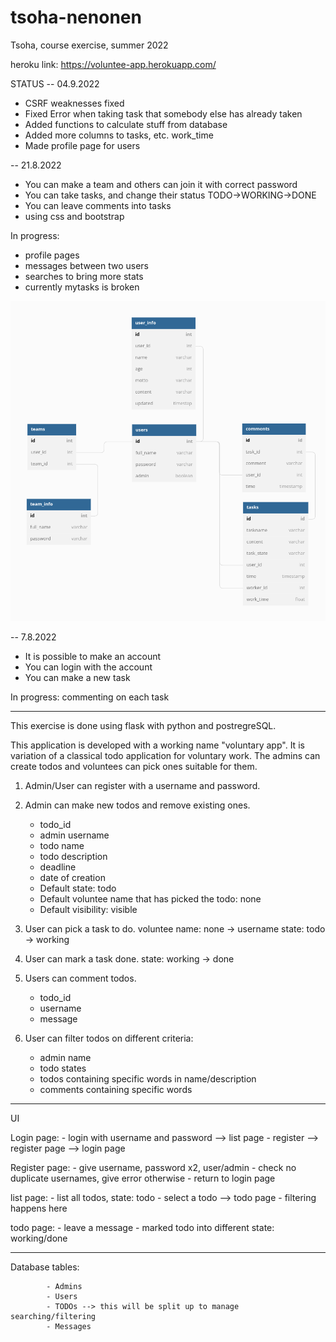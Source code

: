 # tsoha-nenonen
Tsoha, course exercise, summer 2022

heroku link: https://voluntee-app.herokuapp.com/

STATUS 
-- 04.9.2022
 - CSRF weaknesses fixed
 - Fixed Error when taking task that somebody else has already taken
 - Added functions to calculate stuff from database
 - Added more columns to tasks, etc. work_time
 - Made profile page for users

-- 21.8.2022
 - You can make a team and others can join it with correct password
 - You can take tasks, and change their status TODO->WORKING->DONE 
 - You can leave comments into tasks
 - using css and bootstrap
 
 In progress: 
 - profile pages 
 - messages between two users
 - searches to bring more stats
 - currently mytasks is broken
 
 
 ![](./static/database_sketch.png)

-- 7.8.2022
 - It is possible to make an account 
 - You can login with the account
 - You can make a new task
 
In progress: commenting on each task

-------------------------------------------------------------------

This exercise is done using flask with python and postregreSQL.

This application is developed with a working name "voluntary app".
It is variation of a classical todo application for voluntary work.
The admins can create todos and voluntees can pick ones suitable for them.

1. Admin/User can register with a username and password.

2. Admin can make new todos and remove existing ones.
    - todo_id
    - admin username
    - todo name
    - todo description
    - deadline
    - date of creation
    - Default state: todo 
    - Default voluntee name that has picked the todo: none
    - Default visibility: visible

3. User can pick a task to do.
     voluntee name: none -> username
     state: todo -> working

4. User can mark a task done.
    state: working -> done

4. Users can comment todos.
    - todo_id
    - username
    - message

5. User can filter todos on different criteria:
   - admin name
   - todo states
   - todos containing specific words in name/description
   - comments containing specific words

---------------------------------------------------------------------

UI 

Login page: 
            - login with username and password --> list page 
            - register --> register page --> login page

Register page:
            - give username, password x2, user/admin
            - check no duplicate usernames, give error otherwise
            - return to login page
            
list page: 
            - list all todos, state: todo
            - select a todo --> todo page
            - filtering happens here
            
todo page:
            - leave a message
            - marked todo into different state: working/done
            

---------------------------------------------------------------------

Database tables:

            - Admins
            - Users
            - TODOs --> this will be split up to manage searching/filtering
            - Messages




